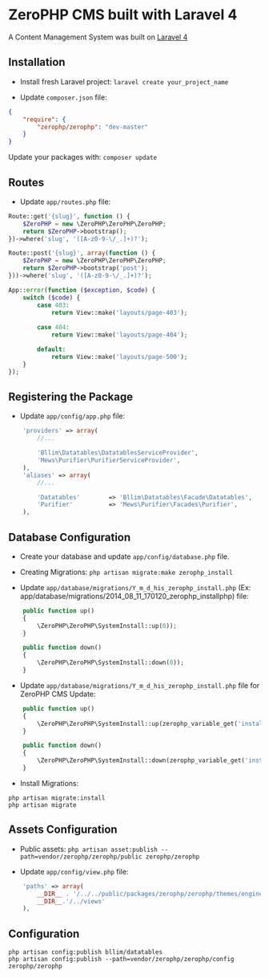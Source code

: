 # ZeroPHP CMS built with Laravel 4

A Content Management System was built on [Laravel 4](http://laravel.com)

## Installation

* Install fresh Laravel project:
``` laravel create your_project_name ```

* Update `composer.json` file:

```json
{
    "require": {
        "zerophp/zerophp": "dev-master"
    }
}
```

Update your packages with: ```composer update```

## Routes

* Update ```app/routes.php``` file:

```php
Route::get('{slug}', function () {
    $ZeroPHP = new \ZeroPHP\ZeroPHP\ZeroPHP;
    return $ZeroPHP->bootstrap();
})->where('slug', '([A-z0-9-\/_.]+)?');

Route::post('{slug}', array(function () {
    $ZeroPHP = new \ZeroPHP\ZeroPHP\ZeroPHP;
    return $ZeroPHP->bootstrap('post');
}))->where('slug', '([A-z0-9-\/_.]+)?');

App::error(function ($exception, $code) {
    switch ($code) {
        case 403:
            return View::make('layouts/page-403');
            
        case 404:
            return View::make('layouts/page-404');

        default:
            return View::make('layouts/page-500');
    }
});
```

## Registering the Package

* Update ```app/config/app.php``` file:

```php
    'providers' => array(
        //...

        'Bllim\Datatables\DatatablesServiceProvider',
        'Mews\Purifier\PurifierServiceProvider',
    ),
    'aliases' => array(
        //...

        'Datatables'        => 'Bllim\Datatables\Facade\Datatables',
        'Purifier'          => 'Mews\Purifier\Facades\Purifier',
    ),
```

## Database Configuration

* Create your database and update ```app/config/database.php``` file.

* Creating Migrations:
``` php artisan migrate:make zerophp_install ```

* Update ```app/database/migrations/Y_m_d_his_zerophp_install.php``` (Ex: app/database/migrations/2014_08_11_170120_zerophp_installphp) file:

```php
    public function up()
    {
        \ZeroPHP\ZeroPHP\SystemInstall::up(0));
    }

    public function down()
    {
        \ZeroPHP\ZeroPHP\SystemInstall::down(0));
    }
```

* Update ```app/database/migrations/Y_m_d_his_zerophp_install.php``` file for ZeroPHP CMS Update:

```php
    public function up()
    {
        \ZeroPHP\ZeroPHP\SystemInstall::up(zerophp_variable_get('install prev_version_zerophp_zerophp', 0));
    }

    public function down()
    {
        \ZeroPHP\ZeroPHP\SystemInstall::down(zerophp_variable_get('install prev_version_zerophp_zerophp', 0));
    }
```

* Install Migrations:

```
php artisan migrate:install
php artisan migrate
```

## Assets Configuration

* Public assets:
``` php artisan asset:publish --path=vendor/zerophp/zerophp/public zerophp/zerophp ```

* Update ```app/config/view.php``` file:

```php
    'paths' => array(
        __DIR__ . '/../../public/packages/zerophp/zerophp/themes/engine/views',
        __DIR__.'/../views'
    ),
```

## Configuration

```
php artisan config:publish bllim/datatables
php artisan config:publish --path=vendor/zerophp/zerophp/config zerophp/zerophp
```